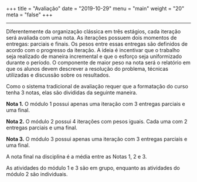 +++
title = "Avaliação"
date = "2019-10-29"
menu = "main"
weight = "20"
meta = "false"
+++

***

Diferentemente da organização clássica em três estágios, cada iteração será avaliada com uma nota. As iterações possuem dois momentos de entregas: parciais e finais. Os pesos entre essas entregas são definidos de acordo com o progresso da iteração. A ideia é incentivar que o trabalho seja realizado de maneira incremental e que o esforço seja uniformizado durante o período. O componente de maior peso na nota será o relatório em que os alunos devem descrever a resolução do problema, técnicas utilizadas e discussão sobre os resultados.

Como o sistema tradicional de avaliação requer que a formatação do curso tenha 3 notas, elas são divididas da seguinte maneira.

**Nota 1.** O módulo 1 possui apenas uma iteração com 3 entregas parciais e uma final. 

**Nota 2.** O módulo 2 possui 4 iterações com pesos iguais. Cada uma com 2 entregas parciais e uma final.

**Nota 3.** O módulo 3 possui apenas uma iteração com 3 entregas parciais e uma final.

A nota final na disciplina é a média entre as Notas 1, 2 e 3.

As atividades do módulo 1 e 3 são em grupo, enquanto as atividades do módulo 2 são individuais.


